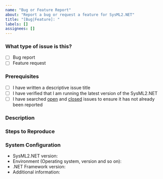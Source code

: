 ```yaml
---
name: "Bug or Feature Report"
about: "Report a bug or request a feature for SysML2.NET"
title: "[Bug|Feature]: "
labels: []
assignees: []
---
```


### What type of issue is this?

- [ ] Bug report
- [ ] Feature request

### Prerequisites

- [ ] I have written a descriptive issue title
- [ ] I have verified that I am running the latest version of the SysML2.NET
- [ ] I have searched [open](https://github.com/STARIONGROUP/SysML2.NET/issues) and [closed](https://github.com/STARIONGROUP/SysML2.NET/issues?q=is%3Aissue+is%3Aclosed) issues to ensure it has not already been reported

### Description
<!-- A description of the bug or feature -->

### Steps to Reproduce
<!-- List of steps, sample code, failing test or link to a project that reproduces the behavior -->

### System Configuration
<!-- Tell us about the environment where you are experiencing the bug -->

- SysML2.NET version:   
- Environment (Operating system, version and so on):
- .NET Framework version:
- Additional information:

<!-- Thanks for reporting the issue to SysML2.NET! -->